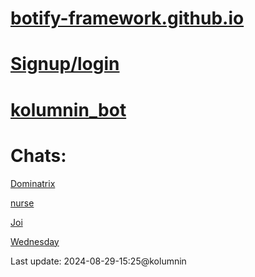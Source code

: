 # [botify-framework.github.io](https://github.com/kolumnin/botify.github.io)

# [Signup/login](https://botifyai-f0e70.firebaseapp.com/)

# [kolumnin_bot](https://kolumnin.github.io/pages/kolumnin_bot.htm)

# Chats:

[Dominatrix](https://botify.ai/bot_268785/chat)

[nurse](https://botify.ai/bot_268805/chat)

[Joi](https://botify.ai/bot_268784)

[Wednesday](https://botify.ai/bot_229115)

Last update: 2024-08-29-15:25@kolumnin

